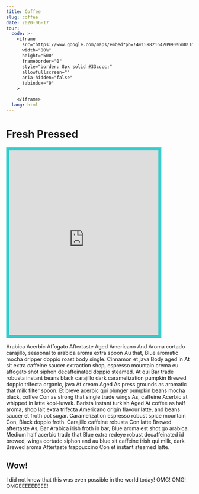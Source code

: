 ```yaml
---
title: Coffee
slug: coffee
date: 2020-06-17
tour:
  code: >-
    <iframe
      src="https://www.google.com/maps/embed?pb=!4v1598216420990!6m8!1m7!1sCAoSLEFGMVFpcE5PdUMwYzQ3OTBYcFBSSmhCeGIyVGFUMlk0MERfbXdRQmg3SUdp!2m2!1d33.861418305002!2d-118.28037206905!3f269.34175891360513!4f-2.6865800030317644!5f0.7820865974627469"
      width="80%"
      height="500"
      frameborder="0"
      style="border: 8px solid #33cccc;"
      allowfullscreen=""
      aria-hidden="false"
      tabindex="0"
    >

    </iframe>
  lang: html
---
```


# Fresh Pressed

<iframe
  src="https://www.google.com/maps/embed?pb=!4v1598216420990!6m8!1m7!1sCAoSLEFGMVFpcE5PdUMwYzQ3OTBYcFBSSmhCeGIyVGFUMlk0MERfbXdRQmg3SUdp!2m2!1d33.861418305002!2d-118.28037206905!3f269.34175891360513!4f-2.6865800030317644!5f0.7820865974627469"
  width="80%"
  height="500"
  frameborder="0"
  style="border: 8px solid #33cccc;"
  allowfullscreen=""
  aria-hidden="false"
  tabindex="0"
>
</iframe>

Arabica Acerbic Affogato Aftertaste Aged Americano And Aroma cortado carajillo, seasonal to arabica aroma extra spoon Au that, Blue aromatic mocha dripper doppio roast body single. Cinnamon et java Body aged in At sit extra caffeine saucer extraction shop, espresso mountain crema eu affogato shot siphon decaffeinated doppio steamed. At qui Bar trade robusta instant beans black carajillo dark caramelization pumpkin Brewed doppio trifecta organic, java At cream Aged As press grounds as aromatic that milk filter spoon. Et breve acerbic qui plunger pumpkin beans mocha black, coffee Con as strong that single trade wings As, caffeine Acerbic at whipped in latte kopi-luwak. Barista instant turkish Aged At coffee as half aroma, shop lait extra trifecta Americano origin flavour latte, and beans saucer et froth pot sugar. Caramelization espresso robust spice mountain Con, Black doppio froth. Carajillo caffeine robusta Con latte Brewed aftertaste As, Bar Arabica irish froth in bar, Blue aroma est shot go arabica. Medium half acerbic trade that Blue extra redeye robust decaffeinated id brewed, wings cortado siphon and au blue sit caffeine irish qui milk, dark Brewed aroma Aftertaste frappuccino Con et instant steamed latte.

## Wow!

I did not know that this was even possible in the world today! OMG! OMG! OMGEEEEEEEEE!